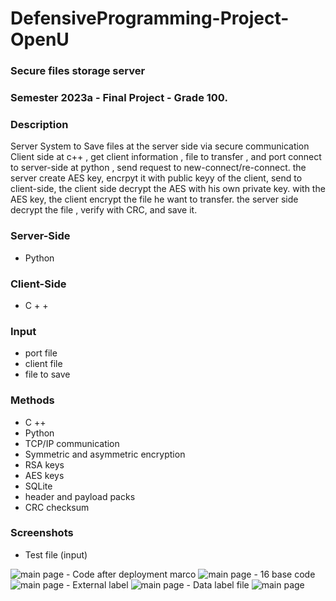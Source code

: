 # DefensiveProgramming-Project-OpenU

### Secure files storage server
### Semester 2023a - Final Project - Grade 100. 

### Description
Server System to Save files at the server side via secure communication  
Client side at c++ , get client information , file to transfer , and port 
connect to server-side at python , send request to new-connect/re-connect.
the server create AES key, encrpyt it with public keyy of the client, send to client-side,
the client side decrypt the AES with his own private key.
with the AES key, the client encrypt the file he want to transfer.
the server side decrypt the file , verify with CRC, and save it.
### Server-Side
- Python
### Client-Side
- C + +
### Input
- port file 
- client file
- file to save
### Methods
- C ++
- Python
- TCP/IP communication
- Symmetric and asymmetric encryption
- RSA keys
- AES keys
- SQLite
- header and payload packs
- CRC checksum
### Screenshots

- Test file (input)
<img src="/screenshots/run file.png" alt="main page"/>
- Code after deployment marco
 <img src="/screenshots/after macro file.png" alt="main page"/>
- 16 base code
<img src="/screenshots/32 base code file.png" alt="main page"/>
- External label
 <img src="/screenshots/extern file.png" alt="main page"/>
- Data label file 
<img src="/screenshots/data label file.png" alt="main page"/>

